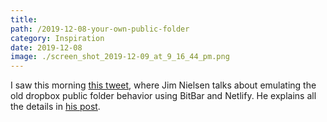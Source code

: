 ```yaml
---
title:
path: /2019-12-08-your-own-public-folder
category: Inspiration
date: 2019-12-08
image: ./screen_shot_2019-12-09_at_9_16_44_pm.png
---
```


I saw this morning [this tweet](https://twitter.com/jimniels/status/1202251446688858113), where Jim Nielsen talks about emulating the old dropbox public folder behavior using BitBar and Netlify. He explains all the details in [his post](https://blog.jim-nielsen.com/2019/netlify-public-folder-part-iii-how/).
